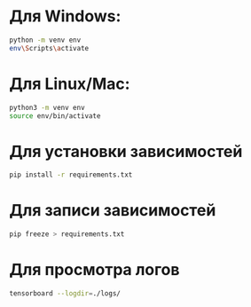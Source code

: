 # Для Windows:
```bash
python -m venv env
env\Scripts\activate
```

# Для Linux/Mac:
```bash
python3 -m venv env
source env/bin/activate
```

# Для установки зависимостей
```bash
pip install -r requirements.txt
```

# Для записи зависимостей
```bash
pip freeze > requirements.txt
```

# Для просмотра логов
```bash
tensorboard --logdir=./logs/
```